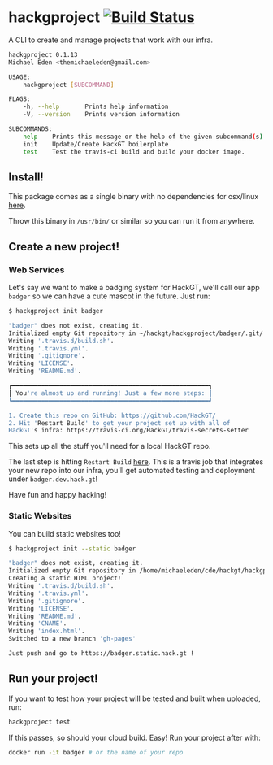 # hackgproject [![Build Status](https://travis-ci.org/HackGT/hackgproject.svg?branch=master)](https://travis-ci.org/HackGT/hackgproject)
A CLI to create and manage projects that work with our infra.

```bash
hackgproject 0.1.13
Michael Eden <themichaeleden@gmail.com>

USAGE:
    hackgproject [SUBCOMMAND]

FLAGS:
    -h, --help       Prints help information
    -V, --version    Prints version information

SUBCOMMANDS:
    help    Prints this message or the help of the given subcommand(s)
    init    Update/Create HackGT boilerplate
    test    Test the travis-ci build and build your docker image.
```

## Install!

This package comes as a single binary with no dependencies for osx/linux
[here](https://github.com/HackGT/hackgproject/releases/latest).

Throw this binary in `/usr/bin/` or similar so you can run it from anywhere.

## Create a new project!

### Web Services

Let's say we want to make a badging system for HackGT, we'll call our
app `badger` so we can have a cute mascot in the future. Just run:

```bash
$ hackgproject init badger

"badger" does not exist, creating it.
Initialized empty Git repository in ~/hackgt/hackgproject/badger/.git/
Writing '.travis.d/build.sh'.
Writing '.travis.yml'.
Writing '.gitignore'.
Writing 'LICENSE'.
Writing 'README.md'.

┏━━━━━━━━━━━━━━━━━━━━━━━━━━━━━━━━━━━━━━━━━━━━━━━━━━━━━━┓
┃ You're almost up and running! Just a few more steps: ┃
┗━━━━━━━━━━━━━━━━━━━━━━━━━━━━━━━━━━━━━━━━━━━━━━━━━━━━━━┛

1. Create this repo on GitHub: https://github.com/HackGT/
2. Hit 'Restart Build' to get your project set up with all of
HackGT's infra: https://travis-ci.org/HackGT/travis-secrets-setter
```

This sets up all the stuff you'll need for a local HackGT repo.

The last step is hitting `Restart Build`
[here](https://travis-ci.org/HackGT/travis-secrets-setter).
This is a travis job that integrates your new repo into our infra,
you'll get automated testing and deployment under `badger.dev.hack.gt`!

Have fun and happy hacking!

### Static Websites

You can build static websites too!

```bash
$ hackgproject init --static badger

"badger" does not exist, creating it.
Initialized empty Git repository in /home/michaeleden/cde/hackgt/hackgproject/badger/.git/
Creating a static HTML project!
Writing '.travis.d/build.sh'.
Writing '.travis.yml'.
Writing '.gitignore'.
Writing 'LICENSE'.
Writing 'README.md'.
Writing 'CNAME'.
Writing 'index.html'.
Switched to a new branch 'gh-pages'

Just push and go to https://badger.static.hack.gt !
```

## Run your project!

If you want to test how your project will be tested and built when uploaded,
run:

```bash
hackgproject test
```

If this passes, so should your cloud build. Easy! Run your project after with:

```bash
docker run -it badger # or the name of your repo
```

